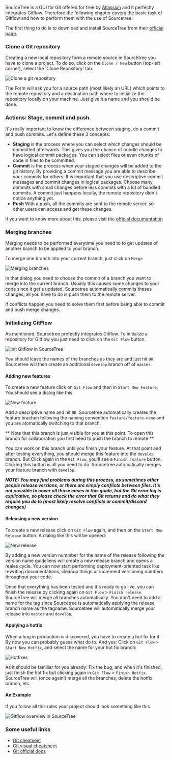 SourceTree is a GUI for Git offered for free by [Atlassian](https://www.atlassian.com/) and it perfectly integrates Gitflow. Therefore the following chapter covers the basic task of Gitflow and how to perform them with the use of Sourcetree.

The first thing to do is to download and install SourceTree from their [official page](http://sourcetreeapp.com/).



### Clone a Git repository

Creating a new local repository form a remote source in Sourchtree you have to clone a project. To do so, click on the `Clone / New` button (top-left corner), select the 'Clone Repository' tab.

![Clone a git repository](./img/collaboration/clone-repo.png "Cloning a git repo")  

The Form will ask you for a source path (most likely an URL) which points to the remote repository and a destination path where to initialize the repository locally on your machine. Just give it a name and you should be done.


### Actions: Stage, commit and push.

It's really important to know the difference between staging, do a commit and
push commits. Let's define these 3 concepts:
* **Staging** is the process where you can select which changes should be committed afterwards. This gives you the chance of bundle changes to have logical commit packages. You can select files or even chunks of code in files to be committed.
* **Commit** is the process when your staged changes will be added to the git history. By providing a commit message you are able to describe your commits for others. It is important that you use descriptive commit messages and commit changes in logical packages. Choose many commits with small changes before less commits with a lot of bundled commits. A commit just happens locally, the remote repository didn't notice anything yet.
* **Push** With a push, all the commits are sent to the remote server, so other users
can access and get these changes.

If you want to know more about this, please visit the [official documentation](http://git-scm.com/docs)


### Merging branches

Merging needs to be performed everytime you need to to get updates of another branch to be applied to your branch.

To merge one branch into your current branch, just click on `Merge`

![Merging branches](.//img/collaboration/merge.png "Merging branches")  

In that dialog you need to choose the commit of a branch you want to merge into the current branch. Usually this causes some changes to your code since it get's updated. Sourcetree automatically commits theses changes, all you have to do is push them to the remote server.

If conflicts happen you need to solve them first before being able to commit and push merge changes.


### Initializing GitFlow

As mentioned, Sourcetree prefectly integrates Gitflow. To initialize a repository for Gitflow you just need to click on the `Git Flow` button.

![Init Gitflow in SourceTree](.//img/collaboration/init-gitflow.png "Init Gitflow in SourceTree")  

You should leave the names of the branches as they are and just hit `OK`. Sourcetree will then create an additional `develop` branch off of `master`.


#### Adding new features

To create a new feature click on `Git Flow` and then in `Start New Feature`. You
should see a dialog like this:  

![New feature](.//img/collaboration/new-feature.png "New feature")  

Add a descriptive name and hit `OK`. Sourcetree automatically creates the feature brachen following the naming convention `feature/feature-name` and you are atomatically switching to that branch.

** Note that this branch is just visible for you at this point. To open this branch for collaboration you first need to push the branch to remote **


You can work on this branch until you finish your feature. At that point and after
testing everything, you should merge this feature into the `develop` branch. But
Click again in the `Git Flow`, you'll see a `Finish feature` button. Clicking this button is all you need to do. Sourcetree automatically merges your feature branch with `develop`.


**_NOTE: You may find problems during this process, as sometimes other people
release versions, or there are simply conflicts between files. It's not possible
to cover all those cases in this guide, but the Git error log is explicative, so
please check the error that Git returns and do what they require you do to (most
likely resolve conflicts or commit/discard changes)_**


#### Releasing a new version

To create a new release click on `Git Flow` again, and then on the `Start New Release` button. A dialog like this will be opened:  

![New release](.//img/collaboration/new-release.png "New release")

By adding a new version nummber for the name of the release following the version name guideliens will create a new release branch and opens a reales cycle. You can now start performing deployment-oriented task like rewriting documentations, cleanup things or increment versioning numbers throughout your code.  

Once that everything has been tested and it's ready to go live, you can finish
the release by clicking again on `Git Flow` > `Finish release`. SourceTree will
merge all branches automatically. You don't need to add a name for the tag since Sourcetree is automatically applying the release branch name as the tagname. Sourcetree will automatically merge your release into `master` and `develop`.


#### Applying a hotfix

When a bug in production is discovered, you have to create a hot fix for it. By
now you can probably guess what do to. And yes: Click on `Git Flow` > `Start New Hotfix`,
and select the name for your hot fix branch:  

![Hotfixes](.//img/collaboration/new-hotfix.png "Hotfixes")  

As it should be familiar for you already: Fix the bug, and when it's finished,
just finish the hot fix but clicking again in `Git Flow` > `Finish Hotfix`. SourceTree
will (once again!) merge all the branches, delete the hotfix branch, etc.


#### An Example

If you follow all this rules your project should look something like this

![Gitflow overview in SourceTree](.//img/collaboration/gitflow-overview.png "Gitflow overview in SourceTree")




### Some useful links

* [Git cheatseet](https://training.github.com/kit/downloads/github-git-cheat-sheet.pdf)
* [Git visual cheatsheet](http://ndpsoftware.com/git-cheatsheet.html)
* [Git official docs](http://git-scm.com/docs)
